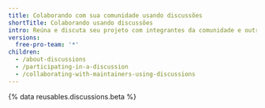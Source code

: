 ```yaml
---
title: Colaborando com sua comunidade usando discussões
shortTitle: Colaborando usando discussões
intro: Reúna e discuta seu projeto com integrantes da comunidade e outros mantenedores.
versions:
  free-pro-team: '*'
children:
  - /about-discussions
  - /participating-in-a-discussion
  - /collaborating-with-maintainers-using-discussions
---
```


{% data reusables.discussions.beta %}
